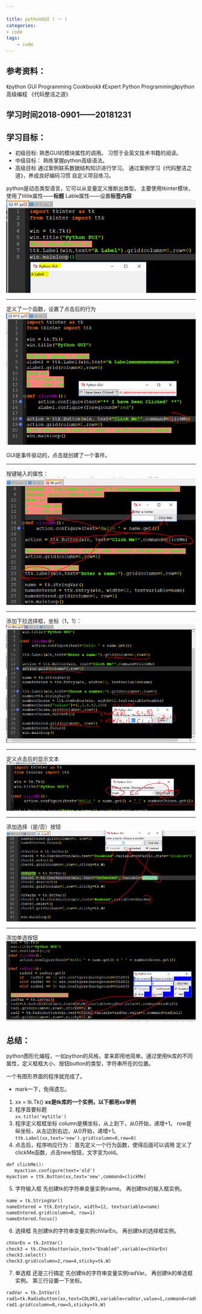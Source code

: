 ```yaml
---

title: pythonGUI ( 一 )
categories:
- code
tags: 
    - code
---
```


## 参考资料：
《python GUI Programming Cookbook》
《Expert Python Programming》python高级编程
《代码整洁之道》

##  学习时间2018-0901——20181231

## 学习目标：

- 初级目标:
熟悉GUI的模块属性的调用。
习惯于全英文技术书籍的阅读。
- 中级目标：
熟练掌握python高级语法。
- 高级目标 
通过案例联系数据结构知识进行学习。
通过案例学习《代码整洁之道》，养成良好编码习惯
自定义项目练习。

python是动态类型语言，它可以从变量定义推断出类型。
主要使用tkinter模块，使用了titile属性——**标题**
Lable属性——设置**标签内容**
![1](https://raw.githubusercontent.com/Whale3070/Whale3070.github.io/master/images/0910/1.PNG)

---

定义了一个函数，设置了点击后的行为
![2](https://raw.githubusercontent.com/Whale3070/Whale3070.github.io/master/images/0910/2.PNG)

GUI是事件驱动的，点击就创建了一个事件。

---

按键输入的属性：
![3](https://raw.githubusercontent.com/Whale3070/Whale3070.github.io/master/images/0910/3.PNG)

---

添加下拉选择框，坐标（1，1）：
![4](https://raw.githubusercontent.com/Whale3070/Whale3070.github.io/master/images/0910/4.PNG)

---

定义点击后的显示文本
![5](https://raw.githubusercontent.com/Whale3070/Whale3070.github.io/master/images/0910/5.PNG)

---

添加选择（是/否）按钮
![6](https://raw.githubusercontent.com/Whale3070/Whale3070.github.io/master/images/0910/6.PNG)

---

添加单选按钮
![7](https://raw.githubusercontent.com/Whale3070/Whale3070.github.io/master/images/0910/7.PNG)

## 总结：
python图形化编程，一如python的风格，拿来即用地简单。通过使用tk库的不同属性，定义框框大小、按钮button的类型，字符串所在的位置。

一个有图形界面的程序就完成了。
- mark一下，免得遗忘。
1. xx = tk.Tk()
**xx是tk库的一个实例，以下都用xx举例**
2. 程序首要标题      
 `xx.title('mytitle')`
3. 程序定义框框坐标
column是横坐标，从上到下，从0开始，递增+1。
row是纵坐标，从左边到右边，从0开始，递增+1。
`ttk.Label(xx,text='new').grid(column=0,row=0)`
4. 点击后，程序响应行为：
首先定义一个行为函数，使得后面可以调用
定义了clickMe函数，点击new按钮，文字变为old。
```
def clickMe():
   myaction.configure(text='old')
myaction = ttk.Button(xx,text='new',command=clickMe)
```
5. 字符输入框
先创建tk的字符串变量实例name。
再创建ttk的输入框实例。
```
name = tk.StringVar()
nameEntered = ttk.Entry(win, width=12, textvariable=name)
nameEntered.grid(column=0, row=1)
nameEntered.focus()
```
6. 选择框
先创建tk的字符串变量实例chVarEn。
再创建tk的选择框实例。
```
chVarEn = tk.IntVar()
check3 = tk.Checkbutton(win,text="Enabled",variable=chVarEn)
check3.select()
check3.grid(column=2,row=4,sticky=tk.W)
```
7. 单选框
还是三行搞定
先创建tk的字符串变量实例radVar。
再创建tk的单选框实例。
第三行设置一下坐标。
```
radVar = tk.IntVar()
rad1=tk.Radiobutton(xx,text=COLOR1,variable=radVar,value=1,command=radCall)
rad1.grid(column=0,row=5,sticky=tk.W)
```

